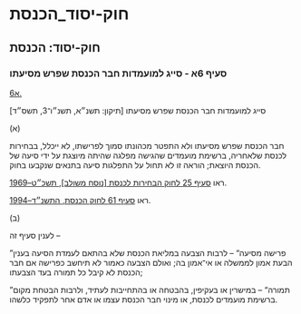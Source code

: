 # חוק-יסוד_הכנסת

## חוק-יסוד: הכנסת

### סעיף 6א - סייג למועמדות חבר הכנסת שפרש מסיעתו

[6א.](https://he.wikisource.org/wiki/חוק-יסוד:_הכנסת#s_yp_6_)

סייג למועמדות חבר הכנסת שפרש מסיעתו [תיקון: תשנ״א, תשנ״ו־3, תשס״ד]

(א)

חבר הכנסת שפרש מסיעתו ולא התפטר מכהונתו סמוך לפרישתו, לא ייכלל, בבחירות לכנסת שלאחריה, ברשימת מועמדים שהגישה מפלגה שהיתה מיוצגת על ידי סיעה של הכנסת היוצאת; הוראה זו לא תחול על התפלגות סיעה בתנאים שנקבעו בחוק.

ראו [סעיף 25 לחוק הבחירות לכנסת [נוסח משולב], תשכ״ט–1969](https://he.wikisource.org/wiki/חוק_הבחירות_לכנסת#s_yp_25 "חוק הבחירות לכנסת").

ראו [סעיף 61 לחוק הכנסת, התשנ״ד–1994](https://he.wikisource.org/wiki/חוק_הכנסת#סעיף_61 "חוק הכנסת").

(ב)

לענין סעיף זה –

”פרישה מסיעה“ – לרבות הצבעה במליאת הכנסת שלא בהתאם לעמדת הסיעה בענין הבעת אמון לממשלה או אי־אמון בה; ואולם הצבעה כאמור לא תיחשב כפרישה אם חבר הכנסת לא קיבל כל תמורה בעד הצבעתו;

”תמורה“ – במישרין או בעקיפין, בהבטחה או בהתחייבות לעתיד, ולרבות הבטחת מקום ברשימת מועמדים לכנסת, או מינוי חבר הכנסת עצמו או אדם אחר לתפקיד כלשהו.